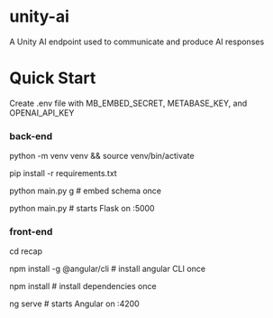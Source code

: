 # unity-ai
A Unity AI endpoint used to communicate and produce AI responses

# Quick Start

Create .env file with MB_EMBED_SECRET, METABASE_KEY, and OPENAI_API_KEY

### back-end
python -m venv venv && source venv/bin/activate

pip install -r requirements.txt

python main.py g                # embed schema once

python main.py                  # starts Flask on :5000

### front-end
cd recap

npm install -g @angular/cli     # install angular CLI once

npm install                     # install dependencies once

ng serve                        # starts Angular on :4200
